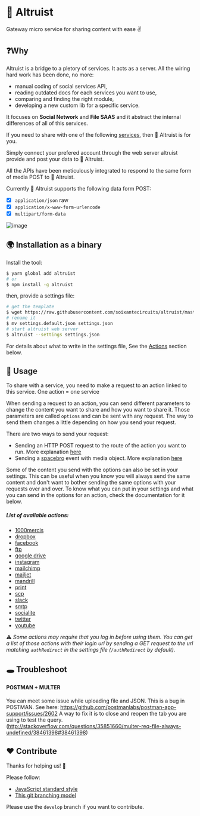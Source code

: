 # 💌 Altruist

Gateway micro service for sharing content with ease ✌️

## ❓Why

Altruist is a bridge to a pletory of services. It acts as a server. All the wiring hard work has been done, no more:
  - manual coding of social services API,
  - reading outdated docs for each services you want to use,
  - comparing and finding the right module,
  - developing a new custom lib for a specific service.

It focuses on **Social Network** and **File SAAS** and it abstract the internal differences of all of this services.

If you need to share with one of the following [services](#list-of-available-actions), then 💌 Altruist is for you.

Simply connect your prefered account through the web server altruist provide and post your data to 💌 Altruist.

All the APIs have been meticulously integrated to respond to the same form of media POST to 💌 Altruist.

Currently 💌 Altruist supports the following data form POST:

* [x] `application/json` raw
* [x] `application/x-www-form-urlencode`
* [x] `multipart/form-data`

![image](./altruist-diagram.png)

## 🌍 Installation as a binary

Install the tool:

```sh
$ yarn global add altruist
# or
$ npm install -g altruist
```

then, provide a settings file:

```sh
# get the template
$ wget https://raw.githubusercontent.com/soixantecircuits/altruist/master/settings/settings.default.json
# rename it
$ mv settings.default.json settings.json
# start altruist web server
$ altruist --settings settings.json
```

For details about what to write in the settings file, See the [Actions](#list-of-available-actions) section below.

## 👋 Usage

To share with a service, you need to make a request to an action linked to this service.
One action = one service

When sending a request to an action, you can send different parameters to change the content you want to share and how you want to share it.
Those parameters are called `options` and can be sent with any request. The way to send them changes a little depending on how you send your request.

There are two ways to send your request:
- Sending an HTTP POST request to the route of the action you want to run. More explanation [here](docs/postRequest.md)
- Sending a [spacebro](https://github.com/spacebro/spacebro-client) event with media object. More explanation [here](docs/spacebroRequest.md)

Some of the content you send with the options can also be set in your settings.
This can be useful when you know you will always send the same content and don't want to bother sending the same options with your requests over and over.
To know what you can put in your settings and what you can send in the options for an action, check the documentation for it below.

##### List of available actions:

* [1000mercis](/docs/1000mercis.md)
* [dropbox](/docs/dropbox.md)
* [facebook](/docs/facebook.md)
* [ftp](/docs/ftp.md)
* [google drive](/docs/googledrive.md)
* [instagram](/docs/instagram.md)
* [mailchimp](/docs/mailchimp.md)
* [mailjet](/docs/mailjet.md)
* [mandrill](/docs/mandrill.md)
* [print](/docs/print.md)
* [scp](/docs/scp.md)
* [slack](/docs/slack.md)
* [smtp](/docs/smtp.md)
* [socialite](/docs/socialite.md)
* [twitter](/docs/twitter.md)
* [youtube](/docs/youtube.md)


⚠️  *Some actions may require that you log in before using them. You can get a list of those actions with their login url by sending a GET request to the url matching `authRedirect` in the settings file (`/authRedirect` by default).*

## 🕳 Troubleshoot

#### POSTMAN + MULTER
You can meet some issue while uploading file and JSON. This is a bug in POSTMAN. See here:
https://github.com/postmanlabs/postman-app-support/issues/2602
A way to fix it is to close and reopen the tab you are using to test the query. (http://stackoverflow.com/questions/35851660/multer-req-file-always-undefined/38461398#38461398)

## ❤️ Contribute

Thanks for helping us! 👏

Please follow:

* [JavaScript standard style](http://standardjs.com/)
* [This git branching model](http://nvie.com/posts/a-successful-git-branching-model/)

Please use the `develop` branch if you want to contribute.
